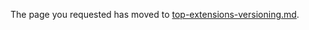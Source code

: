 
The page you requested has moved to [top-extensions-versioning.md](top-extensions-versioning.md). 
